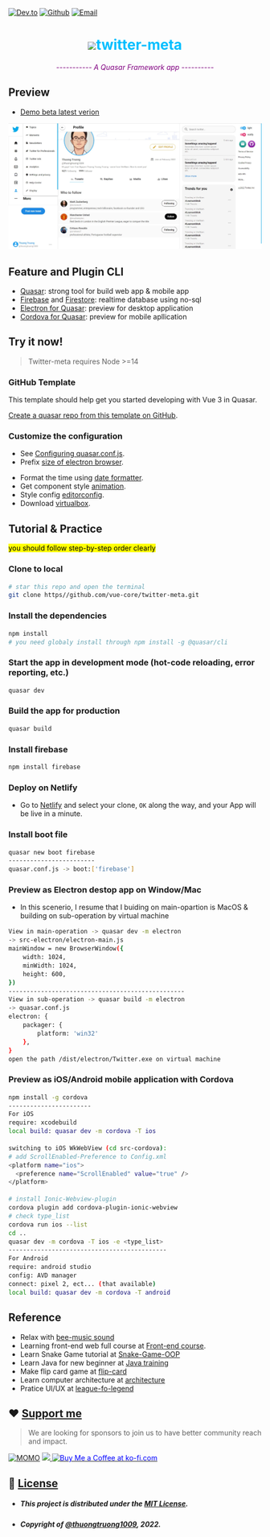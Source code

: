 [![Dev.to](https://img.shields.io/twitter/url?color=green&label=Dev.to&logo=dev.to&logoColor=yellow&style=for-the-badge&url=https%3A%2F%2Fdev.to%2Fthuongtruong1009)](https://dev.to/thuongtruong1009)
[![Github](https://img.shields.io/twitter/url?color=green&label=Github&logo=github&logoColor=white&style=for-the-badge&url=https%3A%2F%2Fdev.to%2Fthuongtruong1009)](https://github.com/thuongtruong1009)
[![Email](https://img.shields.io/twitter/url?color=green&label=Email&logo=gmail&logoColor=red&style=for-the-badge&url=https%3A%2F%2Fdev.to%2Fthuongtruong1009)](mailto:ititiu19228@student.hcmiu.edu.vn)

<div align="center">
  <h1 style="color:#00BFFF"><img src="https://br.atsit.in/vi/wp-content/uploads/2021/11/twitter-xem-xet-nguoi-dung-ghi-nhat-ky-loi-ngoai-iphone.png" width="40">twitter-meta</h1>
  <em style="color:purple">----------- A Quasar Framework app ----------</em>
</div>

## Preview

- [Demo beta latest verion](https://twitter-pro.vercel.app/)

![preview image](/public//preview/more.jpg)

## Feature and Plugin CLI

- [Quasar](https://quasar.dev/): strong tool for build web app & mobile app
- [Firebase](https://firebase.google.com/) and [Firestore](https://firebase.google.com/docs/firestore): realtime database using no-sql
- [Electron for Quasar](https://quasar.dev/quasar-cli/developing-electron-apps/introduction): preview for desktop application
- [Cordova for Quasar](https://quasar.dev/quasar-cli/developing-cordova-apps/introduction): preview for mobile apllication

## Try it now!

> Twitter-meta requires Node >=14

### GitHub Template
This template should help get you started developing with Vue 3 in Quasar.

[Create a quasar repo from this template on GitHub](https://github.com/thuongtruong1009/twitter-meta/generate).

### Customize the configuration

- See [Configuring quasar.conf.js](https://quasar.dev/quasar-cli/quasar-conf-js).
- Prefix [size of electron browser](https://www.electronjs.org/docs/latest/api/browser-window).
* Format the time using [date formatter](https://date-fns.org/docs/Getting-Started).
* Get component style [animation](https://animate.style/).
* Style config [editorconfig](https://editorconfig.org/).
* Download [virtualbox](https://www.virtualbox.org/wiki/Downloads).

## Tutorial & Practice

<mark>you should follow step-by-step order clearly</mark>

### Clone to local

```bash
# star this repo and open the terminal
git clone https//github.com/vue-core/twitter-meta.git
```

### Install the dependencies

```bash
npm install
# you need globaly install through npm install -g @quasar/cli
```

### Start the app in development mode (hot-code reloading, error reporting, etc.)

```bash
quasar dev
```

### Build the app for production

```bash
quasar build
```

### Install firebase

```bash
npm install firebase
```

### Deploy on Netlify

- Go to [Netlify](https://app.netlify.com/start) and select your clone, `OK` along the way, and your App will be live in a minute.

### Install boot file

```bash
quasar new boot firebase
------------------------
quasar.conf.js -> boot:['firebase']
```

### Preview as Electron destop app on Window/Mac

- In this scenerio, I resume that I buiding on main-opartion is MacOS & building on sub-operation by virtual machine

```bash
View in main-operation -> quasar dev -m electron
-> src-electron/electron-main.js
mainWindow = new BrowserWindow({
    width: 1024,
    minWidth: 1024,
    height: 600,
})
-------------------------------------------------
View in sub-operation -> quasar build -m electron
-> quasar.conf.js
electron: {
    packager: {
        platform: 'win32'
    },
}
open the path /dist/electron/Twitter.exe on virtual machine
```

### Preview as iOS/Android mobile application with Cordova

```bash
npm install -g cordova
-----------------------
For iOS
require: xcodebuild
local build: quasar dev -m cordova -T ios

switching to iOS WkWebView (cd src-cordova):
# add ScrollEnabled-Preference to Config.xml
<platform name="ios">
  <preference name="ScrollEnabled" value="true" />
</platform>

# install Ionic-Webview-plugin
cordova plugin add cordova-plugin-ionic-webview
# check type_list
cordova run ios --list
cd ..
quasar dev -m cordova -T ios -e <type_list>
--------------------------------------------
For Android
require: android studio
config: AVD manager
connect: pixel 2, ect... (that available)
local build: quasar dev -m cordova -T android
```

## Reference

- Relax with [bee-music sound](https://github.com/thuongtruong1009/bee-music)
- Learning front-end web full course at [Front-end course](https://github.com/thuongtruong1009/challenge-resposive-web-design).
- Learn Snake Game tutorial at [Snake-Game-OOP](https://github.com/thuongtruong1009/Snake-Game-OOP)
- Learn Java for new beginner at [Java training](https://github.com/thuongtruong1009/java-oop-training)
- Make flip card game at [flip-card](https://github.com/thuongtruong1009/flip-cards)
- Learn computer architecture at [architecture](https://github.com/thuongtruong1009/computer-architecture)
- Pratice UI/UX at [league-fo-legend](https://github.com/thuongtruong1009/league-of-legends-clone)

## ❤️ [Support me](https://www.paypal.me/thuongtruong1009)

> We are looking for sponsors to join us to have better community reach and impact.

[![MOMO](https://img.shields.io/badge/-MOMO-red?style=flat&labelColor=RED&logo=MOMO&logoColor=black)](https://nhantien.momo.vn/0917085937)
<a href="https://www.paypal.me/thuongtruong1009">
<img height="25" marginTop="10" src="https://www.paypalobjects.com/digitalassets/c/website/marketing/apac/C2/logos-buttons/optimize/26_Blue_PayPal_Pill_Button.png">
</a>
<a href='https://ko-fi.com/thuongtruong1009' target='_blank'>
<img height='25' style='border:0px;height:28px;color:blue' src='https://az743702.vo.msecnd.net/cdn/kofi3.png?v=0' border='0' alt='Buy Me a Coffee at ko-fi.com' />
</a>

## 📰 [License](LICENSE)

- ##### This project is distributed under the [MIT License](LICENSE).
- ##### Copyright of [@thuongtruong1009](https://github.com/thuongtruong1009), 2022.
